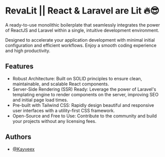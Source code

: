 
# RevaLit || React & Laravel are Lit 🔥😎

A ready-to-use monolithic boilerplate that seamlessly integrates the power of ReactJS and Laravel within a single, intuitive development environment. 

Designed to accelerate your application development with minimal initial configuration and efficient workflows. Enjoy a smooth coding experience and high productivity.



## Features

- Robust Architecture: Built on SOLID principles to ensure clean, maintainable, and scalable React components.
- Server-Side Rendering (SSR) Ready: Leverage the power of Laravel's templating engine to render components on the server, improving SEO and initial page load times.
- Pre-built with Tailwind CSS: Rapidly design beautiful and responsive user interfaces with a utility-first CSS framework.
- Open-Source and Free to Use: Contribute to the community and build your projects without any licensing fees.


## Authors

- [@Kayveex](https://github.com/kayveex)

